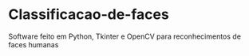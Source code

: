 # Classificacao-de-faces
Software feito em Python, Tkinter e OpenCV para reconhecimentos de faces humanas
